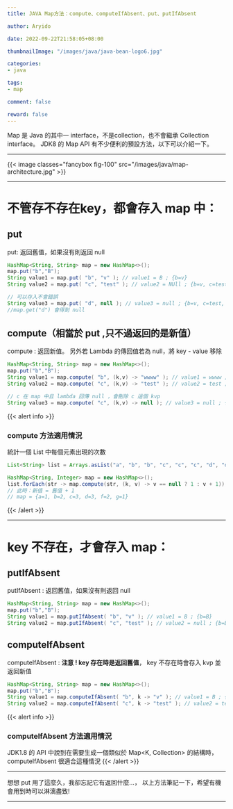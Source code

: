```yaml
---
title: JAVA Map方法：compute、computeIfAbsent、put、putIfAbsent

author: Aryido

date: 2022-09-22T21:58:05+08:00

thumbnailImage: "/images/java/java-bean-logo6.jpg"

categories:
- java

tags:
- map

comment: false

reward: false
---
```

<!--BODY-->
Map 是 Java 的其中一 interface，不是collection，也不會繼承 Collection interface。
JDK8 的 Map API 有不少便利的預設方法，以下可以介紹一下。
<!--more-->

---

{{< image classes="fancybox fig-100" src="/images/java/map-architecture.jpg" >}}

---

# 不管存不存在key，都會存入 map 中：

## put

put: 返回舊值，如果沒有則返回 null
```java
HashMap<String, String> map = new HashMap<>();
map.put("b","B");
String value1 = map.put( "b", "v" ); // value1 = B ; {b=v}
String value2 = map.put( "c", "test" ); // value2 = NUll ; {b=v, c=test}

// 可以存入不會錯誤
String value3 = map.put( "d", null ); // value3 = null ; {b=v, c=test, d=null}
//map.get("d") 會得到 null

```

## compute（相當於 put ,只不過返回的是新值）

compute : 返回新值。 另外若 Lambda 的傳回值若為 null，將 key - value 移除
```java
HashMap<String, String> map = new HashMap<>();
map.put("b","B");
String value1 = map.compute( "b", (k,v) -> "wwww" ); // value1 = wwww ; {b=wwww}
String value2 = map.compute( "c", (k,v) -> "test" ); // value2 = test ; {b=wwww, c=test}

// c 在 map 中且 lambda 回傳 null ，會刪除 c 這個 kvp
String value3 = map.compute( "c", (k,v) -> null ); // value3 = null ; {b=wwww}
```

{{< alert info >}}
### compute 方法適用情況
統計一個 List<String> 中每個元素出現的次數
```java
List<String> list = Arrays.asList("a", "b", "b", "c", "c", "c", "d", "d", "d", "f", "f", "g");

HashMap<String, Integer> map = new HashMap<>();
list.forEach(str -> map.compute(str, (k, v) -> v == null ? 1 : v + 1));
// 此時：新值 = 舊值 + 1
// map = {a=1, b=2, c=3, d=3, f=2, g=1}
```
{{< /alert >}}


---

# key 不存在，才會存入 map：
## putIfAbsent
putIfAbsent : 返回舊值，如果沒有則返回 null
```java
HashMap<String, String> map = new HashMap<>();
map.put("b","B");
String value1 = map.putIfAbsent( "b", "v" ); // value1 = B ; {b=B}
String value2 = map.putIfAbsent( "c", "test" ); // value2 = null ; {b=B, c=test}
```

## computeIfAbsent
computeIfAbsent : **注意 ! key 存在時是返回舊值**， key 不存在時會存入 kvp 並返回新值
```java
HashMap<String, String> map = new HashMap<>();
map.put("b","B");
String value1 = map.computeIfAbsent( "b", k -> "v" ); // value1 = B ; {b=B}
String value2 = map.computeIfAbsent( "c", k -> "test" ); // value2 = test ; {b=B, c=test}
```

{{< alert info >}}
### computeIfAbsent 方法適用情況
JDK1.8 的 API 中說到在需要生成一個類似於 Map<K, Collection> 的結構時，computeIfAbsent 很適合這種情況
{{< /alert >}}

---
想想 put 用了這麼久，我卻忘記它有返回什麼...， 以上方法筆記一下，希望有機會用到時可以淋漓盡致!

---